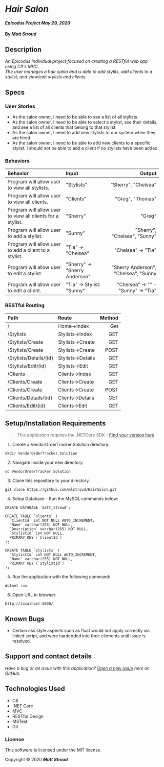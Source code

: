 # _Hair Salon_

#### _Epicodus Project May 29, 2020_

#### By _**Matt Stroud**_

## Description

_An Epicodus individual project focused on creating a RESTful web app using C#'s MVC._  
_The user manages a hair salon and is able to add stylits, add clients to a stylist, and view/edit stylists and clients._ 


## Specs
### User Stories
* As the salon owner, I need to be able to see a list of all stylists.
* As the salon owner, I need to be able to select a stylist, see their details, and see a list of all clients that belong to that stylist.
* As the salon owner, I need to add new stylists to our system when they are hired.
* As the salon owner, I need to be able to add new clients to a specific stylist. I should not be able to add a client if no stylists have been added.

### Behaviors
| Behavior                                                   | Input                            | Output                                 |
|:-----------------------------------------------------------|:---------------------------------|---------------------------------------:|
| Program will allow user to view all stylists.              | "Stylists"                            | "Sherry", "Chelsea"                      |
| Program will allow user to view all clients.               | "Clients"                             | "Greg", "Thomas"                      |
| Program will allow user to view all clients for a stylist. | "Sherry"                         | "Greg"                          |
| Program will allow user to add a stylist.                  | "Sunny"                         | "Sherry", "Chelsea", "Sunny"                |
| Program will allow user to add a client to a stylist.      | "Tia" -> "Chelsea"              | "Chelsea" -> "Tia" |
| Program will allow user to edit a stylist.                 | "Sherry" -> "Sherry Anderson"   | "Sherry Anderson", "Chelsea", "Sunny |
| Program will allow user to edit a client.                  | "Tia" -> Stylist: "Sunny"       | "Chelsea" -> "" - "Sunny" -> "Tia" |

### RESTful Routing
| Path                     | Route          | Method |
|:-------------------------|:---------------|-------:|
| /                        | Home->Index    | Get    |
| /Stylists                | Stylists->Index| GET    |
| /Stylists/Create         | Stylists->Create | GET    |
| /Stylists/Create           | Stylists->Create | POST   |
| /Stylists/Details/{id}   | Stylists->Details  | GET    |
| /Stylists/Edit/{id}     | Stylists->Edit  | GET    |
| /Clients                | Clients->Index    | GET    |
| /Clients/Create     | Clients->Create | GET   |
| /Clients/Create     | Clients->Create | POST |
| /Clients/Details/{id} | Clients->Details | GET |
| /Clients/Edit/{id} | Clients->Edit | GET

## Setup/Installation Requirements
> This application requires the .NETCore SDK - [Find your version here](https://dotnet.microsoft.com/download/dotnet-core/2.2)

1. Create a VendorOrderTracker.Solution directory.
```
mkdir VendorOrderTracker.Solution
```
2. Navigate inside your new directory.
```
cd VendorOrderTracker.Solution
```
3. Clone this repository to your directory.
```
git clone https://github.com/mlstroud/HairSalon.git
```
4. Setup Database - Run the MySQL commands below:
```
CREATE DATABASE `matt_stroud`;

CREATE TABLE `clients` (
  `ClientId` int NOT NULL AUTO_INCREMENT,
  `Name` varchar(255) NOT NULL,
  `Description` varchar(255) NOT NULL,
  `StylistId` int NOT NULL,
  PRIMARY KEY (`ClientId`)
);

CREATE TABLE `stylists` (
  `StylistId` int NOT NULL AUTO_INCREMENT,
  `Name` varchar(255) NOT NULL,
  PRIMARY KEY (`StylistId`)
);
```
5. Run the application with the following command:
```
dotnet run
```
6. Open URL in browser:
```
http://localhost:5000/
```

## Known Bugs

* Certain css style aspects such as float would not apply correctly via linked script, and were hardcoded into their elements until issue is resolved.
 
## Support and contact details

_Have a bug or an issue with this application? [Open a new issue](https://github.com/mlstroud/HairSalon/issues) here on GitHub._

## Technologies Used

* C#
* .NET Core
* MVC
* RESTful Design
* MSTest
* Git

### License

This software is licensed under the MIT license.

Copyright © 2020 **_Matt Stroud_**